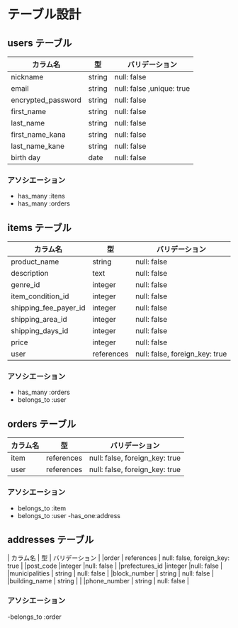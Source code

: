 # テーブル設計

## users テーブル

| カラム名            | 型      | バリデーション             |
| ------------------ | ------ | -----------              |
| nickname           | string | null: false              |
| email              | string | null: false ,unique: true|
| encrypted_password | string | null: false              |
| first_name         | string | null: false              |
| last_name          | string | null: false              |
| first_name_kana    | string | null: false              |
| last_name_kane     | string | null: false              |
| birth day          |  date  | null: false              |

### アソシエーション

- has_many :itens
- has_many :orders

## items テーブル

| カラム名               | 型         | バリデーション                  |
| ------                | ------    | -----------                   |
| product_name          | string    | null: false                   |
| description           | text      | null: false                   |
| genre_id              | integer   | null: false                   |
| item_condition_id     | integer   | null: false                   |
|shipping_fee_payer_id  |integer    |null: false                    |
|shipping_area_id       |integer    |null: false                    |
|shipping_days_id       |integer    |null: false                    |
|price                  |integer    |null: false                    |
|user                   |references |null: false, foreign_key: true |


### アソシエーション

- has_many :orders
- belongs_to :user

## orders テーブル

| カラム名   | 型         | バリデーション                   |
| -------  | ---------- | ------------------------------ |
| item     | references | null: false, foreign_key: true |
| user     | references | null: false, foreign_key: true |

### アソシエーション

- belongs_to :item
- belongs_to :user
-has_one:address

## addresses テーブル

| カラム名       | 型          | バリデーション                   |
|order          | references | null: false, foreign_key: true |
|post_code      |integer     |null: false                     |
|prefectures_id |integer     |null: false                     |
|municipalities | string     | null: false                    |
|block_number   | string     | null: false                    |
|building_name  | string     |                                |
|phone_number   | string     | null: false                    |

### アソシエーション

-belongs_to :order